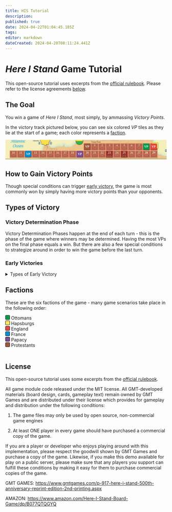 ```yaml
---
title: HIS Tutorial
description: 
published: true
date: 2024-04-22T01:04:45.185Z
tags: 
editor: markdown
dateCreated: 2024-04-20T08:11:24.441Z
---
```


# *Here I Stand* Game Tutorial

This open-source tutorial uses excerpts from the [official rulebook](https://www.gmtgames.com/living_rules/HIS-Rules-2010.pdf). Please refer to the license agreements <a href="#license">below</a>.

## The Goal

You win a game of *Here I Stand*, most simply, by ammassing *Victory Points.*

In the victory track pictured below, you can see six colored *VP* tiles as they lie at the start of a game; each color represents a <a href=#factions onclick="flashDiv()">faction</a>. 

![his-victory-track-gamestart.png](/his-victory-track-gamestart.png)

## How to Gain Victory Points

Though special conditions can trigger <a href="#early">early victory</a>, the game is most commonly won by simply having more victory points than your opponents.

## Types of Victory

### Victory Determination Phase

Victory Determination Phases happen at the end of each turn - this is the phase of the game where winners may be determined. Having the most VPs on the final phase equals a win. But there are also a few special conditions to strategize around in order to win the game before the last turn.

### <div id="early" class="targetDiv"> Early Victories </div>

<details> <summary>Types of Early Victory</summary>
  
  <details><summary> Automatic Victory </summary>
    Standard Victory - 
 
		Domination Victory - 
  
		Time Limit Victory - 
	</details>

</details>
</details>
  

## <div id="factions" class="targetDiv"> Factions </div>

These are the six factions of the game - many game scenarios take place in the following order:

<div style="display: inline-block; width: 12px; height: 12px; background-color: #019d4c; border: solid 0.5px black; border-radius: 2px;"></div> Ottomans
<br>

<div style="display: inline-block; width: 12px; height: 12px; background-color: #fce75a; border: solid 0.5px black; border-radius: 2px;"></div> Hapsburgs
<br>

<div style="display: inline-block; width: 12px; height: 12px; background-color: #e54640; border: solid 0.5px black; border-radius: 2px;"></div> England
<br>

<div style="display: inline-block; width: 12px; height: 12px; background-color: #0090cf; border: solid 0.5px black; border-radius: 2px;"></div> France
<br>

<div style="display: inline-block; width: 12px; height: 12px; background-color: #7b4d96; border: solid 0.5px black; border-radius: 2px;"></div> Papacy
<br>

<div style="display: inline-block; width: 12px; height: 12px; background-color: #a2583d; border: solid 0.5px black; border-radius: 2px;"></div> Protestants
<br>


<br>

## <div id="license" class="targetDiv"> License </div>

This open-source tutorial uses some excerpts from the [official rulebook](https://www.gmtgames.com/living_rules/HIS-Rules-2010.pdf).

All game module code released under the MIT license. All GMT-developed materials (board design, cards, gameplay text) remain owned by GMT Games and are distributed under their license which provides for gameplay and distribution under the following conditions:

1. The game files may only be used by open source, non-commercial game engines

2. At least ONE player in every game should have purchased a commercial copy of the game.

If you are a player or developer who enjoys playing around with this implementation, please respect the goodwill shown by GMT Games and purchase a copy of the game. Likewise, if you make this demo available for play on a public server, please make sure that any players you support can fulfill these conditions by making it easy for them to purchase commercial copies of the game.

GMT GAMES: https://www.gmtgames.com/p-917-here-i-stand-500th-anniversary-reprint-edition-2nd-printing.aspx

AMAZON: https://www.amazon.com/Here-I-Stand-Board-Game/dp/B077QTQGYQ


<style>
 @keyframes flash {
    0% { background-color: transparent; }
    33% { background-color: #f71f3d; }
    100% { background-color: transparent; }
    
 }

 .targetDiv {
    animation-name: flash;
    animation-duration: 1.5s;
    animation-iteration-count: 1;
 }

 .targetDiv:target {
    animation-iteration-count: 1;
 }
</style>

